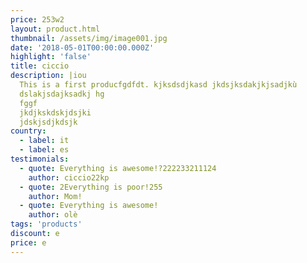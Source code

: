 ```yaml
---
price: 253w2
layout: product.html
thumbnail: /assets/img/image001.jpg
date: '2018-05-01T00:00:00.000Z'
highlight: 'false'
title: ciccio
description: |iou
  This is a first producfgdfdt. kjksdsdjkasd jkdsjksdakjkjsadjkù
  dslakjsdajksadkj hg
  fggf
  jkdjkskdskjdsjki
  jdskjsdjkdsjk
country:
  - label: it
  - label: es
testimonials:
  - quote: Everything is awesome!?222233211124
    author: ciccio22kp
  - quote: 2Everything is poor!255
    author: Mom!
  - quote: Everything is awesome!
    author: olè
tags: 'products'
discount: e
price: e
---
```


